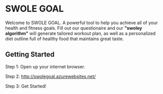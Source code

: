 # SWOLE GOAL


Welcome to SWOLE GOAL. A powerful tool to help you achieve all of your health and fitness goals. Fill out our questionaire and our 
**"swoley algorithm"** will generate tailored workout plan, as well as a personalized diet outline full of healthy food that maintains great taste.


## Getting Started

Step 1: Open up your internet browser.

Step 2: <http://swolegoal.azurewebsites.net/>

Step 3: Get Started!


